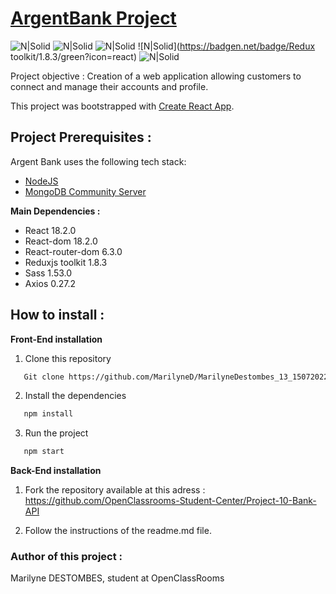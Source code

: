 # [ArgentBank Project](/public/img/argentBankLogo.png)

![N|Solid](https://badgen.net/badge/React/18.2.0/blue?icon=react) ![N|Solid](https://badgen.net/badge/npm/8.11.0/red?icon=react) ![N|Solid](https://badgen.net/badge/Sass/1.53.0/pink?icon=react) ![N|Solid](https://badgen.net/badge/Redux toolkit/1.8.3/green?icon=react) ![N|Solid](https://badgen.net/badge/Axios/0.27.2/purple?icon=react)

Project objective : Creation of a web application allowing customers to connect and manage their accounts and profile.

This project was bootstrapped with [Create React App](https://github.com/facebook/create-react-app).

## Project Prerequisites :

Argent Bank uses the following tech stack:

- [NodeJS](https://nodejs.org/en/)
- [MongoDB Community Server](https://www.mongodb.com/try/download/community)

**Main Dependencies :**

- React 18.2.0
- React-dom 18.2.0
- React-router-dom 6.3.0
- Reduxjs toolkit 1.8.3
- Sass 1.53.0
- Axios 0.27.2

## How to install :

**Front-End installation**

1. Clone this repository

```sh
   Git clone https://github.com/MarilyneD/MarilyneDestombes_13_15072022.git
```

2. Install the dependencies

```sh
   npm install
```

3. Run the project

```sh
   npm start
```

**Back-End installation**

1. Fork the repository available at this adress :
   https://github.com/OpenClassrooms-Student-Center/Project-10-Bank-API

2. Follow the instructions of the readme.md file.

### Author of this project :

Marilyne DESTOMBES, student at OpenClassRooms
